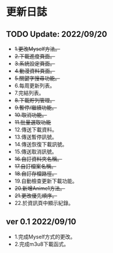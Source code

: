 # 更新日誌

## TODO Update: 2022/09/20
- ~~1.更改Myself方法。~~
- ~~2.下載進度頁面。~~
- ~~3.系統設定頁面。~~
- ~~4.動漫資料頁面。~~
- ~~5.關鍵字搜尋功能。~~
- 6.每周更新列表。
- 7.完結列表。
- ~~8.下載貯列管理。~~
- ~~9.暫停/繼續功能。~~
- ~~10.取消功能。~~
- ~~11.批量選取功能~~
- 12.傳送下載資料。
- 13.傳送暫停訊號。
- 14.傳送恢復下載訊號。
- 15.傳送取消訊號。
- ~~16.自訂資料夾名稱。~~
- ~~17.自訂檔案名稱。~~
- ~~18.自訂存檔路徑。~~
- 19.自動檢查更新下載功能。
- ~~20.新增Anime1方法。~~
- ~~21.更改優先順序。~~
- 22.於資訊頁中顯示紀錄。

## ver 0.1 2022/09/10
- 1.完成Myself方式的更改。
- 2.完成m3u8下載函式。
